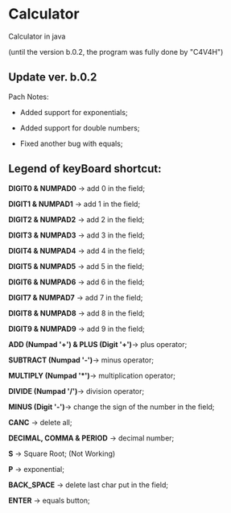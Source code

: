# Calculator
Calculator in java

(until the version b.0.2, the program was fully done by "C4V4H")

## Update ver. b.0.2
Pach Notes:


* Added support for exponentials;

* Added support for double numbers;

* Fixed another bug with equals;



## Legend of keyBoard shortcut:

**DIGIT0 & NUMPAD0** -> add 0 in the field;

**DIGIT1 & NUMPAD1** -> add 1 in the field;

**DIGIT2 & NUMPAD2** -> add 2 in the field;

**DIGIT3 & NUMPAD3** -> add 3 in the field;

**DIGIT4 & NUMPAD4** -> add 4 in the field;

**DIGIT5 & NUMPAD5** -> add 5 in the field;

**DIGIT6 & NUMPAD6** -> add 6 in the field;

**DIGIT7 & NUMPAD7** -> add 7 in the field;

**DIGIT8 & NUMPAD8** -> add 8 in the field;

**DIGIT9 & NUMPAD9** -> add 9 in the field;

**ADD (Numpad '+') & PLUS (Digit '+')**-> plus operator;

**SUBTRACT (Numpad '-')**-> minus operator;

**MULTIPLY (Numpad '*')**-> multiplication operator;

**DIVIDE (Numpad '/')**-> division operator;

**MINUS (Digit '-')**-> change the sign of the number in the field;

**CANC** -> delete all;

**DECIMAL, COMMA & PERIOD** -> decimal number;

**S** -> Square Root; (Not Working)

**P** -> exponential;

**BACK_SPACE** -> delete last char put in the field;

**ENTER** -> equals button;
